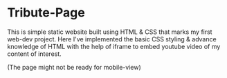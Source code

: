 # Tribute-Page
This is simple static website built using HTML & CSS that marks my first web-dev project. Here I've implemented the basic CSS styling & advance knowledge of HTML with the help of iframe to embed youtube video of my content of interest.

(The page might not be ready for mobile-view)
